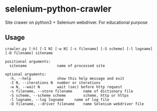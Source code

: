 # selenium-python-crawler
Site crawer on python3 + Selenium webdriver. For educational purpose

## Usage

```
crawler.py [-h] [-I N] [-w N] [-s filename] [-S scheme] [-l logname] [-D filename] sitename
```
```
positional arguments:
  sitename              name of processed site

optional arguments:
  -h, --help            show this help message and exit
  -I N, --iterations N  number or iterations
  -w N, --wait N        wait (sec) before http request
  -s filename, --store filename		name of dictionary file
  -S scheme, --scheme scheme		scheme, http or https
  -l logname, --log logname		name of log file
  -D filename, --driver filename	name Selenium webdriver file
```
